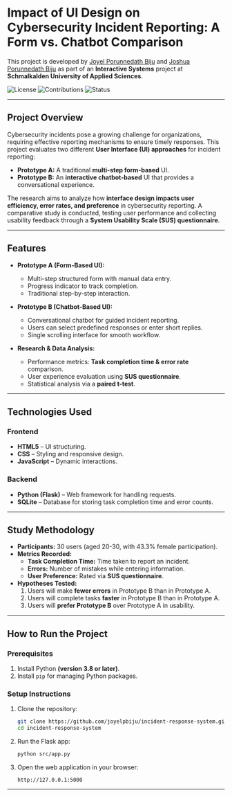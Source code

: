 # **Impact of UI Design on Cybersecurity Incident Reporting: A Form vs. Chatbot Comparison**

This project is developed by [Joyel Porunnedath Biju](https://github.com/joyelpbiju) and [Joshua Porunnedath Biju](https://github.com/JOSHUAPBIJU) as part of an **Interactive Systems** project at **Schmalkalden University of Applied Sciences**.

![License](https://img.shields.io/badge/license-MIT-green) ![Contributions](https://img.shields.io/badge/contributions-welcome-brightgreen) ![Status](https://img.shields.io/badge/status-active-brightgreen)

---

## **Project Overview**

Cybersecurity incidents pose a growing challenge for organizations, requiring effective reporting mechanisms to ensure timely responses. This project evaluates two different **User Interface (UI) approaches** for incident reporting:

- **Prototype A:** A traditional **multi-step form-based** UI.
- **Prototype B:** An **interactive chatbot-based** UI that provides a conversational experience.

The research aims to analyze how **interface design impacts user efficiency, error rates, and preference** in cybersecurity reporting. A comparative study is conducted, testing user performance and collecting usability feedback through a **System Usability Scale (SUS) questionnaire**.

---
## **Features**

- **Prototype A (Form-Based UI):**
  - Multi-step structured form with manual data entry.
  - Progress indicator to track completion.
  - Traditional step-by-step interaction.

- **Prototype B (Chatbot-Based UI):**
  - Conversational chatbot for guided incident reporting.
  - Users can select predefined responses or enter short replies.
  - Single scrolling interface for smooth workflow.

- **Research & Data Analysis:**
  - Performance metrics: **Task completion time & error rate** comparison.
  - User experience evaluation using **SUS questionnaire**.
  - Statistical analysis via a **paired t-test**.

---

## **Technologies Used**

### **Frontend**
- **HTML5** – UI structuring.
- **CSS** – Styling and responsive design.
- **JavaScript** – Dynamic interactions.

### **Backend**
- **Python (Flask)** – Web framework for handling requests.
- **SQLite** – Database for storing task completion time and error counts.

---
## **Study Methodology**

- **Participants:** 30 users (aged 20-30, with 43.3% female participation).
- **Metrics Recorded:**
  - **Task Completion Time:** Time taken to report an incident.
  - **Errors:** Number of mistakes while entering information.
  - **User Preference:** Rated via **SUS questionnaire**.
- **Hypotheses Tested:**
  1. Users will make **fewer errors** in Prototype B than in Prototype A.
  2. Users will complete tasks **faster** in Prototype B than in Prototype A.
  3. Users will **prefer Prototype B** over Prototype A in usability.

---
## **How to Run the Project**

### **Prerequisites**
1. Install Python **(version 3.8 or later)**.
2. Install `pip` for managing Python packages.

### **Setup Instructions**
1. Clone the repository:
   ```bash
   git clone https://github.com/joyelpbiju/incident-response-system.git
   cd incident-response-system
   ```
2. Run the Flask app:
   ```bash
   python src/app.py
   ```
3. Open the web application in your browser:
   ```
   http://127.0.0.1:5000
   ```

---
